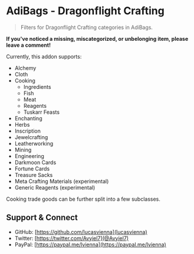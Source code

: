 # AdiBags - Dragonflight Crafting
> Filters for Dragonflight Crafting categories in AdiBags.

**If you've noticed a missing, miscategorized, or unbelonging item, please leave a comment!**

Currently, this addon supports:
- Alchemy
- Cloth
- Cooking
    - Ingredients
    - Fish
    - Meat
    - Reagents
    - Tuskarr Feasts
- Enchanting
- Herbs
- Inscription
- Jewelcrafting
- Leatherworking
- Mining
- Engineering
- Darkmoon Cards
- Fortune Cards
- Treasure Sacks
- Meta Crafting Materials (experimental)
- Generic Reagents (experimental)

Cooking trade goods can be further split into a few subclasses.

## Support & Connect
- GitHub: [https://github.com/lucasvienna](lucasvienna)
- Twitter: [https://twitter.com/Avyiel7](@Avyiel7)
- PayPal: [https://paypal.me/lvienna](https://paypal.me/lvienna)

